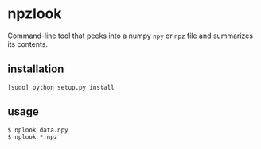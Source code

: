 npzlook
=======

Command-line tool that peeks into a numpy `npy` or `npz` file and summarizes its contents.

installation
------------

    [sudo] python setup.py install

usage
-----

    $ nplook data.npy 
    $ nplook *.npz

